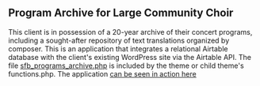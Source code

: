 ## Program Archive for Large Community Choir

This client is in possession of a 20-year archive of their concert programs, including a sought-after repository of text translations organized by composer.  This is an application that integrates a relational Airtable database with the client's existing WordPress site via the Airtable API.  The file [sfb_programs_archive.php](../blob/master/sfb_programs_archive.php) is included by the theme or child theme's functions.php. The application [can be seen in action here](https://www.sfbach.org)